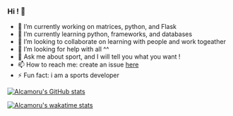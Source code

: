 ### Hi ! 👋

- 🔭 I’m currently working on matrices, python, and Flask
- 🌱 I’m currently learning python, frameworks, and databases
- 👯 I’m looking to collaborate on learning with people and work togeather
- 🤔 I’m looking for help with all ^^
- 💬 Ask me about sport, and I will tell you what you want !
- 📫 How to reach me: create an issue [here](https://github.com/Alcamoru/Alcamoru/issues)
- ⚡ Fun fact: i am a sports developer

[![Alcamoru's GitHub stats](https://github-readme-stats.vercel.app/api?username=Alcamoru&show_icons=true&theme=dracula&include_all_commits=true)](https://github.com/anuraghazra/github-readme-stats)

[![Alcamoru's wakatime stats](https://github-readme-stats.vercel.app/api/wakatime?username=Alcamoru)](https://github.com/anuraghazra/github-readme-stats)

